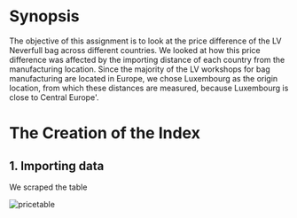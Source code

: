# Synopsis
The objective of this assignment is to look at the price difference of the LV Neverfull bag across different countries. We looked at how this price difference was affected by the importing distance of each country from the manufacturing location. Since the majority of the LV workshops for bag manufacturing are located in Europe, we chose Luxembourg as the origin location, from which these distances are measured, because Luxembourg is close to Central Europe'.

# The Creation of the Index
## 1. Importing data
We scraped the table 

![pricetable](The-LV-Neverfull-Index/pricetable.JPG)
